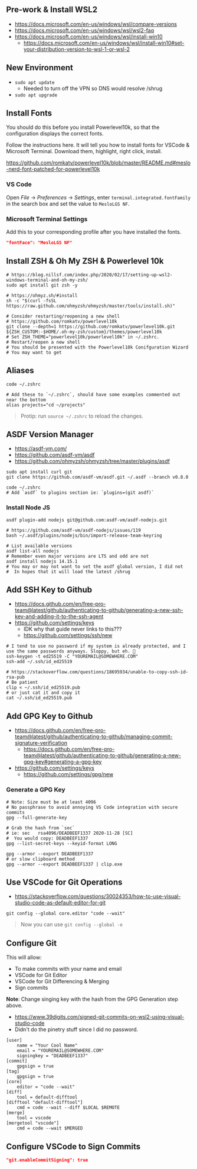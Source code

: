 
## Pre-work & Install WSL2
- https://docs.microsoft.com/en-us/windows/wsl/compare-versions
- https://docs.microsoft.com/en-us/windows/wsl/wsl2-faq
- https://docs.microsoft.com/en-us/windows/wsl/install-win10
  - https://docs.microsoft.com/en-us/windows/wsl/install-win10#set-your-distribution-version-to-wsl-1-or-wsl-2

## New Environment
- `sudo apt update`
  - Needed to turn off the VPN so DNS would resolve /shrug
- `sudo apt upgrade`

## Install Fonts

You should do this before you install Powerlevel10k, so that the configuration displays the correct fonts.

Follow the instructions here. It will tell you how to install fonts for VSCode & Microsoft Terminal.
Download them, highlight, right click, install.

https://github.com/romkatv/powerlevel10k/blob/master/README.md#meslo-nerd-font-patched-for-powerlevel10k

### VS Code

Open _File_ → _Preferences_ → _Settings_, enter `terminal.integrated.fontFamily` in the search box and set the value to `MesloLGS NF`.

### Microsoft Terminal Settings

Add this to your corresponding profile after you have installed the fonts.

```json
"fontFace": "MesloLGS NF"
```

## Install ZSH & Oh My ZSH & Powerlevel 10k

```shell
# https://blog.nillsf.com/index.php/2020/02/17/setting-up-wsl2-windows-terminal-and-oh-my-zsh/
sudo apt install git zsh -y

# https://ohmyz.sh/#install
sh -c "$(curl -fsSL https://raw.github.com/ohmyzsh/ohmyzsh/master/tools/install.sh)"

# Consider restarting/reopening a new shell
# https://github.com/romkatv/powerlevel10k
git clone --depth=1 https://github.com/romkatv/powerlevel10k.git ${ZSH_CUSTOM:-$HOME/.oh-my-zsh/custom}/themes/powerlevel10k
# Set ZSH_THEME="powerlevel10k/powerlevel10k" in ~/.zshrc.
# Restart/reopen a new shell
# You should be presented with the Powerlevel10k Conifguration Wizard
# You may want to get 
```

## Aliases

```shell
code ~/.zshrc

# Add these to `~/.zshrc`, should have some examples commented out near the bottom
alias projects="cd ~/projects"
```

> Protip: run `source ~/.zshrc` to reload the changes.

## ASDF Version Manager

- https://asdf-vm.com/
- https://github.com/asdf-vm/asdf
- https://github.com/ohmyzsh/ohmyzsh/tree/master/plugins/asdf

```shell
sudo apt install curl git
git clone https://github.com/asdf-vm/asdf.git ~/.asdf --branch v0.8.0

code ~/.zshrc
# Add `asdf` to plugins section ie: `plugins=(git asdf)`
```

### Install Node JS

```shell
asdf plugin-add nodejs git@github.com:asdf-vm/asdf-nodejs.git

# https://github.com/asdf-vm/asdf-nodejs/issues/119
bash ~/.asdf/plugins/nodejs/bin/import-release-team-keyring

# List available versions
asdf list-all nodejs
# Remember even major versions are LTS and odd are not
asdf install nodejs 14.15.1
# You may or may not want to set the asdf global version, I did not
#  In hopes that it will load the latest /shrug
```

## Add SSH Key to Github

- https://docs.github.com/en/free-pro-team@latest/github/authenticating-to-github/generating-a-new-ssh-key-and-adding-it-to-the-ssh-agent
- https://github.com/settings/keys
  - IDK why that guide never links to this???
  - https://github.com/settings/ssh/new

```shell
# I tend to use no password if my system is already protected, and I use the same passwords anyways. Sloppy, but eh. 🤫
ssh-keygen -t ed25519 -C "YOUREMAIL@SOMEWHERE.COM"
ssh-add ~/.ssh/id_ed25519

# https://stackoverflow.com/questions/18695934/unable-to-copy-ssh-id-rsa-pub
# Be patient
clip < ~/.ssh/id_ed25519.pub
# or just cat it and copy it
cat ~/.ssh/id_ed25519.pub
```

## Add GPG Key to Github

- https://docs.github.com/en/free-pro-team@latest/github/authenticating-to-github/managing-commit-signature-verification
  - https://docs.github.com/en/free-pro-team@latest/github/authenticating-to-github/generating-a-new-gpg-key#generating-a-gpg-key
- https://github.com/settings/keys
  - https://github.com/settings/gpg/new

### Generate a GPG Key

```shell
# Note: Size must be at least 4096
# No passphrase to avoid annoying VS Code integration with secure commits
gpg --full-generate-key

# Grab the hash from `sec`
# ie: sec   rsa4096/DEADBEEF1337 2020-11-28 [SC]
#  You would copy: DEADBEEF1337
gpg --list-secret-keys --keyid-format LONG

gpg --armor --export DEADBEEF1337
# or slow clipboard method
gpg --armor --export DEADBEEF1337 | clip.exe
```

## Use VSCode for Git Operations

- https://stackoverflow.com/questions/30024353/how-to-use-visual-studio-code-as-default-editor-for-git

```shell
git config --global core.editor "code --wait"
```

> Now you can use `git config --global -e`

## Configure Git

This will allow:
- To make commits with your name and email
- VSCode for Git Editor
- VSCode for Git Differencing & Merging
- Sign commits

**Note**: Change singing key with the hash from the GPG Generation step above.

- https://www.39digits.com/signed-git-commits-on-wsl2-using-visual-studio-code
- Didn't do the pinetry stuff since I did no password.

```shell
[user]
	name = "Your Cool Name"
	email = "YOUREMAIL@SOMEWHERE.COM"
	signingkey = "DEADBEEF1337"
[commit]
	gpgsign = true
[tag]
	gpgsign = true
[core]
	editor = "code --wait"
[diff]
	tool = default-difftool
[difftool "default-difftool"]
	cmd = code --wait --diff $LOCAL $REMOTE
[merge]
	tool = vscode
[mergetool "vscode"]
	cmd = code --wait $MERGED
```

## Configure VSCode to Sign Commits

```json
"git.enableCommitSigning": true
```
